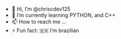 - 👋 Hi, I’m @chriscdev125
- 🌱 I’m currently learning PYTHON, and C++
- 📫 How to reach me ...
- ⚡ Fun fact: 🇧🇷 I’m brazilian

<!---
chriscdev125/chriscdev125 is a ✨ special ✨ repository because its `README.md` (this file) appears on your GitHub profile.
You can click the Preview link to take a look at your changes.
--->
